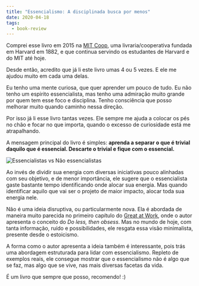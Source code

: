 ```yaml
---
title: "Essencialismo: A disciplinada busca por menos"
date: 2020-04-18
tags:
  - book-review
---
```


Comprei esse livro em 2015 na [MIT Coop](https://store.thecoop.com/mit/), uma livraria/cooperativa fundada em Harvard em 1882, e que continua servindo os estudantes de Harvard e do MIT até hoje.

Desde então, acredito que já li este livro umas 4 ou 5 vezes. E ele me ajudou muito em cada uma delas.

Eu tenho uma mente curiosa, que quer aprender um pouco de tudo. Eu não tenho um espirito essencialista, mas tenho uma admiração muito grande por quem tem esse foco e disciplina. Tenho consciência que posso melhorar muito quando caminho nessa direção.

Por isso já li esse livro tantas vezes. Ele sempre me ajuda a colocar os pés no chão e focar no que importa, quando o excesso de curiosidade está me atrapalhando.

A mensagem principal do livro é simples: **aprenda a separar o que é trivial daquilo que é essencial. Descarte o trivial e fique com o essencial.**

![Essencialistas vs Não essencialistas](/images/essentialism-diagram.png)

Ao invés de dividir sua energia com diversas iniciativas pouco alinhadas com seu objetivo, e de menor importância, ele sugere que o essencialista gaste bastante tempo identificando onde alocar sua energia. Mas quando identificar aquilo que vai ser o projeto de maior impacto, alocar toda sua energia nele.

Não é uma ideia disruptiva, ou particularmente nova. Ela é abordada de maneira muito parecida no primeiro capítulo do [Great at Work](https://ler.amazon.com.br/kp/embed?asin=B074ZKB2QT&preview=newtab&linkCode=kpe&ref_=cm_sw_r_kb_dp_0QiNEbD612M3X&tag=joaoduarte07-20), onde o autor apresenta o conceito do *Do less, then obsess*. Mas no mundo de hoje, com tanta informação, ruído e possibilidades, ele resgata essa visão minimalista, presente desde o estoicismo.

A forma como o autor apresenta a ideia também é interessante, pois trás uma abordagem estruturada para lidar com essencialismo. Repleto de exemplos reais, ele consegue mostrar que o essencialismo não é algo que se faz, mas algo que se vive, nas mais diversas facetas da vida.

É um livro que sempre que posso, recomendo! :)
